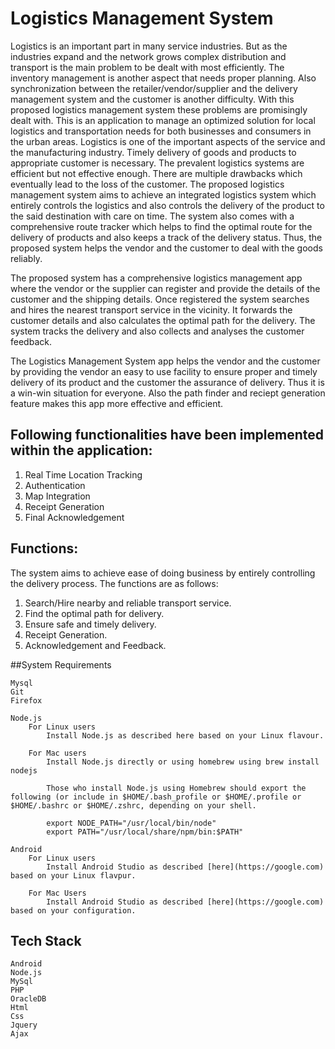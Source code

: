 # Logistics Management System

Logistics is an important part in many service industries. But as the industries expand and the network grows complex distribution and transport is the main problem to be dealt with most efficiently. The inventory management is another aspect that needs proper planning. Also synchronization between the retailer/vendor/supplier and the delivery management system and the customer is another difficulty. With this proposed logistics management system these problems are promisingly dealt with. This is  an application to manage an optimized solution for local logistics and transportation needs for both businesses and consumers in the urban areas. Logistics is one of the important aspects of the service and the manufacturing industry. Timely delivery of goods and products to appropriate customer is
necessary. The prevalent logistics systems are efficient but not effective enough. There are multiple drawbacks which eventually lead to the loss of the customer. The proposed logistics management system aims to achieve an integrated logistics system which entirely controls the logistics and also controls the delivery of the product to the said destination with care on time. The system also comes with a comprehensive route tracker which helps to find the optimal route for the delivery of products and also keeps a track of the delivery status. Thus, the proposed system helps the vendor and the customer to deal with the goods reliably.

The proposed system has a comprehensive logistics management app where the vendor or the supplier can register and provide the details of the customer and the shipping details. Once registered the system searches and hires the nearest transport service in the vicinity. It forwards the customer details and also calculates the optimal path for the delivery. The system tracks the delivery and also collects and analyses the customer feedback.

The Logistics Management System app helps the vendor and the customer by providing the vendor an easy to use facility to ensure proper and timely delivery of its product and the customer the assurance of delivery. Thus it is a win-win situation for everyone. Also the path finder and reciept generation feature makes this app more effective and efficient.

## Following functionalities have been implemented within the application:

1. Real Time Location Tracking
2. Authentication
3. Map Integration
4. Receipt Generation
5. Final Acknowledgement

## Functions: 

The system aims to achieve ease of doing business by entirely controlling the delivery process. The functions are as follows:

1. Search/Hire nearby and reliable transport service.
2. Find the optimal path for delivery.
3. Ensure safe and timely delivery.
4. Receipt Generation.
5. Acknowledgement and Feedback.

     

##System Requirements

    
    Mysql
    Git
    Firefox
    
    Node.js
        For Linux users
            Install Node.js as described here based on your Linux flavour.
            
        For Mac users
            Install Node.js directly or using homebrew using brew install nodejs

            Those who install Node.js using Homebrew should export the following (or include in $HOME/.bash_profile or $HOME/.profile or $HOME/.bashrc or $HOME/.zshrc, depending on your shell.

            export NODE_PATH="/usr/local/bin/node"
            export PATH="/usr/local/share/npm/bin:$PATH"
    
    Android
        For Linux users
            Install Android Studio as described [here](https://google.com) based on your Linux flavpur.
            
        For Mac Users 
            Install Android Studio as described [here](https://google.com) based on your configuration.

            



## Tech Stack

    Android
    Node.js
    MySql
    PHP
    OracleDB
    Html
    Css
    Jquery
    Ajax
    





